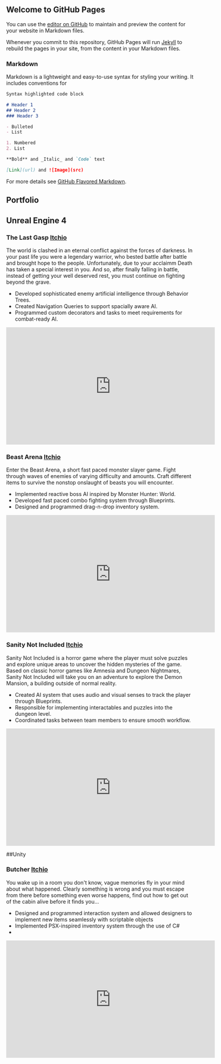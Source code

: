 ## Welcome to GitHub Pages

You can use the [editor on GitHub](https://github.com/Ji-Rath/garethaguilar.github.io/edit/gh-pages/index.md) to maintain and preview the content for your website in Markdown files.

Whenever you commit to this repository, GitHub Pages will run [Jekyll](https://jekyllrb.com/) to rebuild the pages in your site, from the content in your Markdown files.

### Markdown

Markdown is a lightweight and easy-to-use syntax for styling your writing. It includes conventions for

```markdown
Syntax highlighted code block

# Header 1
## Header 2
### Header 3

- Bulleted
- List

1. Numbered
2. List

**Bold** and _Italic_ and `Code` text

[Link](url) and ![Image](src)
```

For more details see [GitHub Flavored Markdown](https://guides.github.com/features/mastering-markdown/).

## Portfolio

## Unreal Engine 4

### The Last Gasp [Itchio](https://uddsmorex.itch.io/the-last-gasp)
The world is clashed in an eternal conflict against the forces of darkness. In your past life you were a legendary warrior, who bested battle after battle and brought hope to the people. Unfortunately, due to your acclaimm Death has taken a special interest in you. And so, after finally falling in battle, instead of getting your well deserved rest, you must continue on fighting beyond the grave.


- Developed sophisticated enemy artificial intelligence through Behavior Trees.
- Created Navigation Queries to support spacially aware AI.
- Programmed custom decorators and tasks to meet requirements for combat-ready AI.
<div align="left">
<iframe width="560" height="315" src="https://www.youtube.com/embed/R7oTfTj03bg" frameborder="0" allow="accelerometer; autoplay; clipboard-write; encrypted-media; gyroscope; picture-in-picture" allowfullscreen></iframe>
</div>

### Beast Arena [Itchio](https://jirath.itch.io/beast-arena)
Enter the Beast Arena, a short fast paced monster slayer game. Fight through waves of enemies of varying difficulty and amounts. Craft different items to survive the nonstop onslaught of beasts you will encounter.


- Implemented reactive boss AI inspired by Monster Hunter: World.
- Developed fast paced combo fighting system through Blueprints.
- Designed and programmed drag-n-drop inventory system.
<div align="left">
<iframe width="560" height="315" src="https://www.youtube.com/watch?v=j364L9Ym9Mk&ab_channel=Ji_Rath" frameborder="0" allow="accelerometer; autoplay; clipboard-write; encrypted-media; gyroscope; picture-in-picture" allowfullscreen></iframe>
</div>

### Sanity Not Included [Itchio](https://jirath.itch.io/sanity-not-included)
Sanity Not Included is a horror game where the player must solve puzzles and explore unique areas to uncover the hidden mysteries of the game. Based on classic horror games like Amnesia and Dungeon Nightmares, Sanity Not Included will take you on an adventure to explore the Demon Mansion, a building outside of normal reality.

- Created AI system that uses audio and visual senses to track the player through Blueprints.
- Responsible for implementing interactables and puzzles into the dungeon level.
- Coordinated tasks between team members to ensure smooth workflow.
<div align="left">
<iframe width="560" height="315" src="https://www.youtube.com/watch?v=xoA0L9USabc&ab_channel=Ji_Rath" frameborder="0" allow="accelerometer; autoplay; clipboard-write; encrypted-media; gyroscope; picture-in-picture" allowfullscreen></iframe>
</div>

##Unity

### Butcher [Itchio](https://azzure.itch.io/butcher)
You wake up in a room you don't know, vague memories fly in your mind about what happened. Clearly something is wrong and you must escape from there before something even worse happens, find out how to get out of the cabin alive before it finds you...

- Designed and programmed interaction system and allowed designers to implement new items seamlessly with scriptable objects
- Implemented PSX-inspired inventory system through the use of C#
- 
<div align="left">
<iframe width="560" height="315" src="https://www.youtube.com/watch?v=xoA0L9USabc&ab_channel=Ji_Rath" frameborder="0" allow="accelerometer; autoplay; clipboard-write; encrypted-media; gyroscope; picture-in-picture" allowfullscreen></iframe>
</div>

